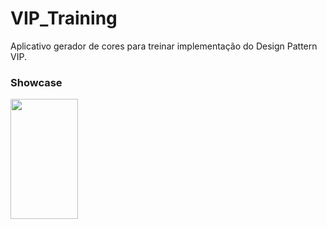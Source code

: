 # VIP_Training
Aplicativo gerador de cores para treinar implementação do Design Pattern VIP.

### Showcase
<img src="app_showcase.gif" width="108" height="192"/>
